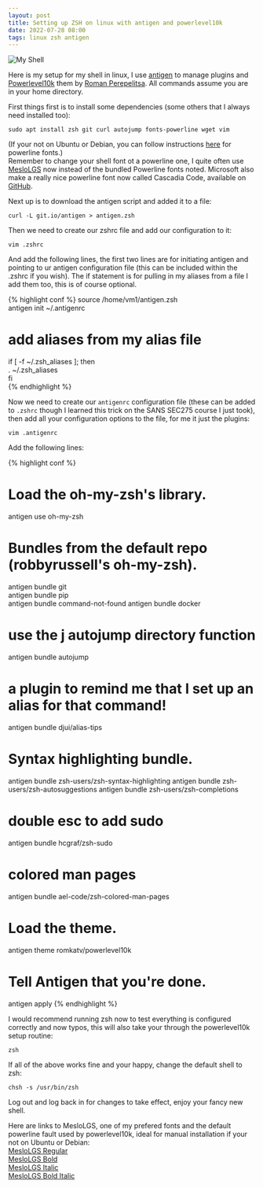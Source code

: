 ```yaml
---
layout: post
title: Setting up ZSH on linux with antigen and powerlevel10k
date: 2022-07-28 08:00
tags: linux zsh antigen 
---
```

![My Shell](assets/202208/shell_screencap.jpg/assets/202208/shell_screencap.jpg)  
  
  
Here is my setup for my shell in linux, I use [antigen][antigen] to manage plugins and [Powerlevel10k][powerlevel10k] them by [Roman Perepelitsa][romkatv]. All commands assume you are in your home directory.  

First things first is to install some dependencies (some others that I always need installed too):  
<!--more-->  
`sudo apt install zsh git curl autojump fonts-powerline wget vim`  

(If your not on Ubuntu or Debian, you can follow instructions [here][powerline] for powerline fonts.)  
Remember to change your shell font ot a powerline one, I quite often use [MesloLGS][mesloregular] now instead of the bundled Powerline fonts noted. Microsoft also make a really nice powerline font now called Cascadia Code, available on [GitHub][cascadia].
  
Next up is to download the antigen script and added it to a file:  

`curl -L git.io/antigen > antigen.zsh`  

Then we need to create our zshrc file and add our configuration to it:  

`vim .zshrc`  

And add the following lines, the first two lines are for initiating antigen and pointing to ur antigen configuration file (this can be included within the .zshrc if you wish). The if statement is for pulling in my aliases from a file I add them too, this is of course optional.    

{% highlight conf %}
source /home/vm1/antigen.zsh     
antigen init ~/.antigenrc  
  
# add aliases from my alias file  
if [ -f ~/.zsh_aliases ]; then  
    . ~/.zsh_aliases  
fi  
{% endhighlight %}

Now we need to create our `antigenrc` configuration file (these can be added to `.zshrc` though I learned this trick on the SANS SEC275 course I just took), then add all your configuration options to the file, for me it just the plugins:  

`vim .antigenrc`

Add the following lines:

{% highlight conf %}
# Load the oh-my-zsh's library.  
antigen use oh-my-zsh  

# Bundles from the default repo (robbyrussell's oh-my-zsh).   
antigen bundle git  
antigen bundle pip  
antigen bundle command-not-found
antigen bundle docker
# use the j autojump directory function
antigen bundle autojump

# a plugin to remind me that I set up an alias for that command!
antigen bundle djui/alias-tips

# Syntax highlighting bundle.
antigen bundle zsh-users/zsh-syntax-highlighting
antigen bundle zsh-users/zsh-autosuggestions
antigen bundle zsh-users/zsh-completions
# double esc to add sudo
antigen bundle hcgraf/zsh-sudo
# colored man pages
antigen bundle ael-code/zsh-colored-man-pages

# Load the theme.
antigen theme romkatv/powerlevel10k

# Tell Antigen that you're done.
antigen apply
{% endhighlight %}

I would recommend running zsh now to test everything is configured correctly and now typos, this will also take your through the powerlevel10k setup routine:  

`zsh`

If all of the above works fine and your happy, change the default shell to zsh:  

`chsh -s /usr/bin/zsh`   

Log out and log back in for changes to take effect, enjoy your fancy new shell.

Here are links to MesloLGS, one of my prefered fonts and the default powerline fault used by powerlevel10k, ideal for manual installation if your not on Ubuntu or Debian:  
[MesloLGS Regular][mesloregular]  
[MesloLGS Bold][meslobold]   
[MesloLGS Italic][mesloitalic]  
[MesloLGS Bold Italic][meslobolditalic]  

[mesloregular]: https://github.com/romkatv/powerlevel10k-media/raw/master/MesloLGS%20NF%20Regular.ttf
[meslobold]: https://github.com/romkatv/powerlevel10k-media/raw/master/MesloLGS%20NF%20Bold.ttf
[mesloitalic]: https://github.com/romkatv/powerlevel10k-media/raw/master/MesloLGS%20NF%20Italic.ttf
[meslobolditalic]: https://github.com/romkatv/powerlevel10k-media/raw/master/MesloLGS%20NF%20Bold%20Italic.ttf
[powerlevel10k]: https://github.com/romkatv/powerlevel10k
[antigen]: https://github.com/zsh-users/antigen
[romkatv]: https://github.com/romkatv
[powerline]: https://github.com/powerline/fonts
[cascadia]: https://github.com/microsoft/cascadia-code